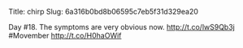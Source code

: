 Title: chirp
Slug: 6a316b0bd8b06595c7eb5f31d329ea20

Day #18. The symptoms are very obvious now. <a href="http://t.co/lwS9Qb3j">http://t.co/lwS9Qb3j</a> #Movember <a href="http://t.co/H0haOWif">http://t.co/H0haOWif</a>
